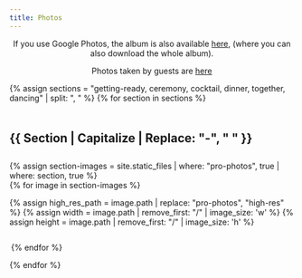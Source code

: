 ```yaml
---
title: Photos
---
```

<link type="text/css" rel="stylesheet" href="../assets/css/lightgallery.css?rnd=2" />
<link type="text/css" rel="stylesheet" href="../assets/css/lg-zoom.css" />
<script src="../assets/js/lightgallery.min.js"></script>
<script src="../assets/js/lg-zoom.min.js"></script>




<p class="center">
If you use Google Photos, the album is also available <a href="https://photos.app.goo.gl/scesL5azBWUHZDKv8">here</a>, (where you can also download the whole album).
</p>

<p class="center">
Photos taken by guests are <a href="https://photos.app.goo.gl/YXQ8ChfeCS8cYAFZ7" target="_blank">here</a>
</p>
<div id="gallery-container">
{% assign sections = "getting-ready, ceremony, cocktail, dinner, together, dancing" | split: ", " %}
{% for section in sections %}
<h2> {{ section | capitalize | replace: "-", " " }} </h2>   
{% assign section-images = site.static_files | where: "pro-photos", true | where: section, true %}
<div class="grid">
{% for image in section-images %}

{% assign high_res_path = image.path | replace: "pro-photos", "high-res" %}
{% assign width = image.path | remove_first: "/" | image_size: 'w' %}
{% assign height = image.path | remove_first: "/" | image_size: 'h' %}

<div class="img-container" data-src="{{ high_res_path }}" style="width:{{ width | times: 200.0 |divided_by: height}}px; flex-grow:{{ width | times: 200.0 |divided_by: height}}">
    <a class="img-link" data-src="{{ high_res_path }}" href="{{ high_res_path }}" target="_blank" >
        <div class="i" style="padding-bottom:{{ height | times: 100.0 | divided_by: width}}%"></div>
        <img src="{{ image.path }}" data-src="{{ high_res_path }}" loading="lazy" >
    </a>
    <a class="download-icon-single" href="{{ high_res_path }}" download>
        <svg width="13" height="13" viewBox="0 0 24 24" fill="none" stroke="#d3d3d3" stroke-width="2" stroke-linecap="round" stroke-linejoin="round"><path d="M3 15v4c0 1.1.9 2 2 2h14a2 2 0 0 0 2-2v-4M17 9l-5 5-5-5M12 12.8V2.5"></path></svg>
    </a>
</div>

{% endfor %}
</div>
{% endfor %}
</div>

<style>
    .grid {
        display: flex;
        flex-wrap: wrap;
    }

    .grid::after {
        content: '';
        flex-grow: 999999999;
    }

    div.img-container {
        background:  #e6e6e6;
        margin: 0.1em;
        position: relative;
        display: inline-block;
    }


    img { 
        position: absolute;
        top: 0;
        width: 100%;
        vertical-align: bottom;
    }
    
    .download-icon-single {
        position: absolute;
        bottom: 0;
        right: 10px;
    }

    .download-icon-single:hover{
        transform: scale(1.2);
        transition: transform 0.2s; 
    }

    .download-icon-single:hover svg{
        stroke: #FFF;
    }


    article.content {
        width: 100% !important;
    }

    p.center {
    text-align: center !important;
    }

    p.right {
    text-align: right !important;
    } 

    div.i {
        display: block;
    }

    h2{
        text-transform:capitalize;
        padding-top: 1em;
        padding-bottom: 0.5em;
    }

    .lg-toolbar-next:before {
        content: "\e095";
    }
    .lg-toolbar-prev:before {
        content: "\e094";
    }

    
    
</style>


<script type="text/javascript" async="">
        var $galleryContainer = document.getElementById("gallery-container");

        const customButtons = `<button type="button" id="lg-toolbar-next" aria-label="Next slide" class="lg-toolbar-next lg-icon">  </button><button type="button" id="lg-toolbar-prev" aria-label="Previous slide" class="lg-toolbar-prev lg-icon">  </button>`;

        $galleryContainer.addEventListener("lgInit", (event) => {
        const pluginInstance = event.detail.instance;

        // Note append and find are not jQuery methods
        // These are utility methods provided by lightGallery
        const $toolbar = pluginInstance.outer.find(".lg-toolbar");
        $toolbar.append(customButtons);
        document.getElementById("lg-toolbar-next").addEventListener("click", () => {
            pluginInstance.goToNextSlide();
        });
        document.getElementById("lg-toolbar-prev").addEventListener("click", () => {
            pluginInstance.goToPrevSlide();
        });
        });

        lightGallery($galleryContainer, {
        selector: ".img-link",
        speed: 250,
        controls: false,
        counter: false,
        plugins: [lgZoom],
        licenseKey: "D9CDB7A3-526D49B8-91F61C6F-9FBCFDF6"
        });
</script>
